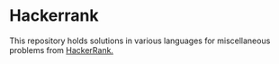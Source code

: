 # Hackerrank
This repository holds solutions in various languages for miscellaneous problems from <a href="https://www.hackerrank.com">HackerRank.</a>
